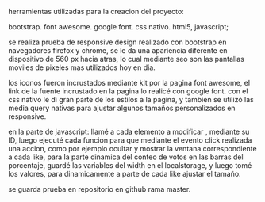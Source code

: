herramientas utilizadas para la creacion del proyecto:

bootstrap. font awesome. google font. css nativo. html5, javascript;

se realiza prueba de responsive design realizado con bootstrap en navegadores firefox y chrome, se le da una apariencia diferente en dispositivo de 560 px hacia atras, lo cual mediante seo son las pantallas moviles de pixeles mas utilizados hoy en dia.

los iconos fueron incrustados mediante kit por la pagina font awesome, el link de la fuente incrustado en la pagina lo realicé con google font. con el css nativo le di gran parte de los estilos a la pagina, y tambien se utilizó las media query nativas para ajustar algunos tamaños personalizados en responsive.

en la parte de javascript:
llamé a cada elemento a modificar , mediante su ID, luego ejecuté cada funcion para que mediante el evento click realizada una accion, como por ejemplo ocultar y mostrar la ventana correspondiente a cada like,
para la parte dinamica del conteo de votos en las barras del porcentaje, guardé las variables del width en el localstorage, y luego tomé los valores, para dinamicamente a parte de cada like ajustar el tamaño.

se guarda prueba en repositorio en github rama master.
